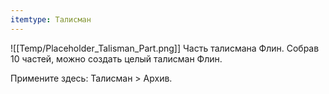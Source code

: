 ```yaml
---
itemtype: Талисман
---
```

![[Temp/Placeholder_Talisman_Part.png]]
Часть талисмана Флин. Собрав 10 частей, можно создать целый талисман Флин.

Примените здесь: Талисман > Архив.
